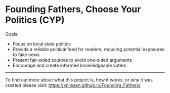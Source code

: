 # Founding Fathers, Choose Your Politics (CYP)

Goals:
* Focus on local state politics
* Provide a reliable political feed for readers; reducing potential exposures to fake news
* Present fair-sided sources to avoid one-sided arguments
* Encourage and create informed knowledgeable voters


---
To find out more about what this project is, how it works, or why it was created please visit:
https://knilssen.github.io/Founding_Fathers/
